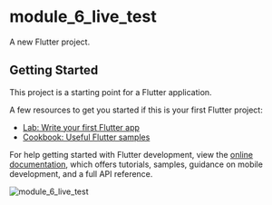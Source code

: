 # module_6_live_test

A new Flutter project.

## Getting Started

This project is a starting point for a Flutter application.

A few resources to get you started if this is your first Flutter project:

- [Lab: Write your first Flutter app](https://docs.flutter.dev/get-started/codelab)
- [Cookbook: Useful Flutter samples](https://docs.flutter.dev/cookbook)

For help getting started with Flutter development, view the
[online documentation](https://docs.flutter.dev/), which offers tutorials,
samples, guidance on mobile development, and a full API reference.

![module_6_live_test](https://github.com/MosharofHossain1998/module_6_live_test/assets/75781770/6e23e4a4-a8d4-4130-8587-a3c522c601bc)
